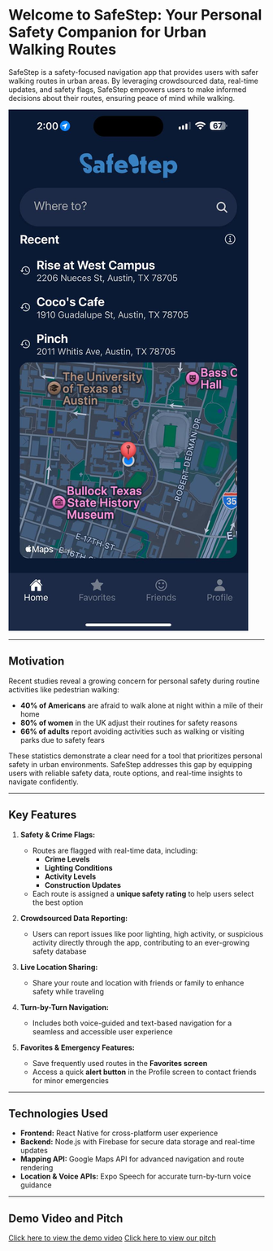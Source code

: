 # Welcome to SafeStep: Your Personal Safety Companion for Urban Walking Routes

SafeStep is a safety-focused navigation app that provides users with safer walking routes in urban areas. By leveraging crowdsourced data, real-time updates, and safety flags, SafeStep empowers users to make informed decisions about their routes, ensuring peace of mind while walking.

![SafeStep HomePage](/app/assets/images/homepage.jpg)

---

## Motivation

Recent studies reveal a growing concern for personal safety during routine activities like pedestrian walking:

- **40% of Americans** are afraid to walk alone at night within a mile of their home
- **80% of women** in the UK adjust their routines for safety reasons  
- **66% of adults** report avoiding activities such as walking or visiting parks due to safety fears

These statistics demonstrate a clear need for a tool that prioritizes personal safety in urban environments. SafeStep addresses this gap by equipping users with reliable safety data, route options, and real-time insights to navigate confidently.

---

## Key Features

1. **Safety & Crime Flags:**
   - Routes are flagged with real-time data, including:
     - **Crime Levels**  
     - **Lighting Conditions**  
     - **Activity Levels**  
     - **Construction Updates**
   - Each route is assigned a **unique safety rating** to help users select the best option

2. **Crowdsourced Data Reporting:**
   - Users can report issues like poor lighting, high activity, or suspicious activity directly through the app, contributing to an ever-growing safety database

3. **Live Location Sharing:**
   - Share your route and location with friends or family to enhance safety while traveling

4. **Turn-by-Turn Navigation:**
   - Includes both voice-guided and text-based navigation for a seamless and accessible user experience

5. **Favorites & Emergency Features:**
   - Save frequently used routes in the **Favorites screen**
   - Access a quick **alert button** in the Profile screen to contact friends for minor emergencies

---

## Technologies Used

- **Frontend:** React Native for cross-platform user experience
- **Backend:** Node.js with Firebase for secure data storage and real-time updates
- **Mapping API:** Google Maps API for advanced navigation and route rendering
- **Location & Voice APIs:** Expo Speech for accurate turn-by-turn voice guidance

---

## Demo Video and Pitch 

[Click here to view the demo video](#)
[Click here to view our pitch](#)
